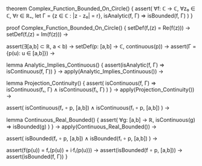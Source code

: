 theorem Complex_Function_Bounded_On_Circle() {
  assert(
    ∀f: ℂ → ℂ,
    ∀z₀ ∈ ℂ,
    ∀r ∈ ℝ₊,
    let Γ = {z ∈ ℂ : |z - z₀| = r},
    isAnalytic(f, Γ)
    ⇒
    isBounded(f, Γ)
  )
}

proof Complex_Function_Bounded_On_Circle() {
  setDef(fᵣ(z) = Re(f(z))) →
  setDef(fᵢ(z) = Im(f(z))) →
  
  assert(∃[a,b] ⊂ ℝ, a < b) →
  setDef(p: [a,b] → ℂ, continuous(p)) →
  assert(Γ = {p(u): u ∈ [a,b]}) →
  
  lemma Analytic_Implies_Continuous() {
    assert(isAnalytic(f, Γ) ⇒ isContinuous(f, Γ))
  } →
  apply(Analytic_Implies_Continuous()) →
  
  lemma Projection_Continuity() {
    assert(
      isContinuous(f, Γ) ⇒
      isContinuous(fᵣ, Γ) ∧ isContinuous(fᵢ, Γ)
    )
  } →
  apply(Projection_Continuity()) →
  
  assert(
    isContinuous(fᵣ ∘ p, [a,b]) ∧
    isContinuous(fᵢ ∘ p, [a,b])
  ) →
  
  lemma Continuous_Real_Bounded() {
    assert(
      ∀g: [a,b] → ℝ,
      isContinuous(g) ⇒ isBounded(g)
    )
  } →
  apply(Continuous_Real_Bounded()) →
  
  assert(
    isBounded(fᵣ ∘ p, [a,b]) ∧
    isBounded(fᵢ ∘ p, [a,b])
  ) →
  
  assert(f(p(u)) = fᵣ(p(u)) + i·fᵢ(p(u))) →
  assert(isBounded(f ∘ p, [a,b])) →
  assert(isBounded(f, Γ))
}